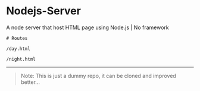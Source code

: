 # Nodejs-Server
A node server that host HTML page using Node.js | No framework

```
# Routes

/day.html

/night.html

```
---

> Note: This is just a dummy repo, it can be cloned and improved better...

